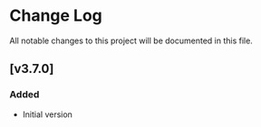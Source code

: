 # Change Log

All notable changes to this project will be documented in this file.

## [v3.7.0]

### Added

- Initial version
